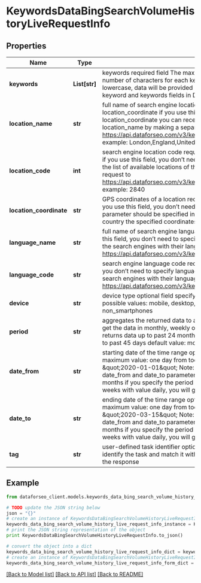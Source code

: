 # KeywordsDataBingSearchVolumeHistoryLiveRequestInfo


## Properties

Name | Type | Description | Notes
------------ | ------------- | ------------- | -------------
**keywords** | **List[str]** | keywords required field The maximum number of keywords you can specify: 1000 The maximum number of characters for each keyword: 100 the specified keywords will be converted to lowercase, data will be provided in a separate array learn more about rules and limitations of keyword and keywords fields in DataForSEO APIs in this Help Center article | [optional] 
**location_name** | **str** | full name of search engine location required field if you don’t specify location_code or location_coordinate if you use this field, you don’t need to specify location_code or location_coordinate you can receive the list of available locations of the search engine with their location_name by making a separate request to https://api.dataforseo.com/v3/keywords_data/bing/search_volume_history/locations_and_languages example: London,England,United Kingdom | [optional] 
**location_code** | **int** | search engine location code required field if you don’t specify location_name or location_coordinate if you use this field, you don’t need to specify location_name or location_coordinate you can receive the list of available locations of the search engines with their location_code by making a separate request to https://api.dataforseo.com/v3/keywords_data/bing/search_volume_history/locations_and_languages example: 2840 | [optional] 
**location_coordinate** | **str** | GPS coordinates of a location required field if you don’t specify location_name or location_code if you use this field, you don’t need to specify location_name or location_code location_coordinate parameter should be specified in the “latitude,longitude” format the data will be provided for the country the specified coordinates belong to example: 52.6178549,-155.352142 | [optional] 
**language_name** | **str** | full name of search engine language required field if you don’t specify language_code if you use this field, you don’t need to specify language_code you can receive the list of available languages of the search engines with their language_code by making a separate request to https://api.dataforseo.com/v3/keywords_data/bing/search_volume_history/locations_and_languages | [optional] 
**language_code** | **str** | search engine language code required field if you don’t specify language_name if you use this field, you don’t need to specify language_name you can receive the list of available languages of the search engines with their language_code by making a separate request to https://api.dataforseo.com/v3/keywords_data/bing/search_volume_history/locations_and_languages | [optional] 
**device** | **str** | device type optional field specify this field if you want to get the data for a particular device type possible values: mobile, desktop, tablet, non_smartphones default value:  mobile, desktop, tablet, non_smartphones | [optional] 
**period** | **str** | aggregates the returned data to a certain time period optional field specify this field if you want to get the data in monthly, weekly or daily format possible values: monthly, weekly, daily monthly – returns data up to past 24 months weekly – returns data up to past 15 weeks daily – returns data up to past 45 days default value:  monthly | [optional] 
**date_from** | **str** | starting date of the time range optional field minimum value: two years back from today’s date maximum value: one day from today’s date date format: \&quot;yyyy-mm-dd\&quot; example: \&quot;2020-01-01\&quot; Note: we do not recommend using a custom time range Note 2: if date_from and date_to parameters are not specified, the data will be returned for the past 24 months if you specify the period parameter: with value weekly, you will get results for the past 15 weeks with value daily, you will get results for the past 45 days | [optional] 
**date_to** | **str** | ending date of the time range optional field minimum value: two years back from today’s date; maximum value: one day from today’s date; date format: \&quot;yyyy-mm-dd\&quot; example: \&quot;2020-03-15\&quot; Note: we do not recommend using a custom time range Note 2: if date_from and date_to parameters are not specified, the data will be returned for the past 24 months if you specify the period parameter: with value weekly, you will get results for the past 15 weeks with value daily, you will get results for the past 45 days | [optional] 
**tag** | **str** | user-defined task identifier optional field the character limit is 255 you can use this parameter to identify the task and match it with the result you will find the specified tag value in the data object of the response | [optional] 

## Example

```python
from dataforseo_client.models.keywords_data_bing_search_volume_history_live_request_info import KeywordsDataBingSearchVolumeHistoryLiveRequestInfo

# TODO update the JSON string below
json = "{}"
# create an instance of KeywordsDataBingSearchVolumeHistoryLiveRequestInfo from a JSON string
keywords_data_bing_search_volume_history_live_request_info_instance = KeywordsDataBingSearchVolumeHistoryLiveRequestInfo.from_json(json)
# print the JSON string representation of the object
print KeywordsDataBingSearchVolumeHistoryLiveRequestInfo.to_json()

# convert the object into a dict
keywords_data_bing_search_volume_history_live_request_info_dict = keywords_data_bing_search_volume_history_live_request_info_instance.to_dict()
# create an instance of KeywordsDataBingSearchVolumeHistoryLiveRequestInfo from a dict
keywords_data_bing_search_volume_history_live_request_info_form_dict = keywords_data_bing_search_volume_history_live_request_info.from_dict(keywords_data_bing_search_volume_history_live_request_info_dict)
```
[[Back to Model list]](../README.md#documentation-for-models) [[Back to API list]](../README.md#documentation-for-api-endpoints) [[Back to README]](../README.md)



